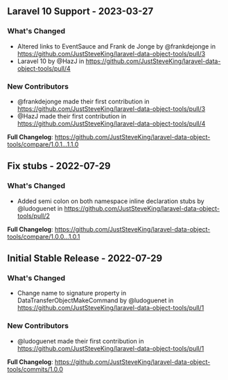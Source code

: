 ## Laravel 10 Support - 2023-03-27

### What's Changed

- Altered links to EventSauce and Frank de Jonge by @frankdejonge in https://github.com/JustSteveKing/laravel-data-object-tools/pull/3
- Laravel 10 by @HazJ in https://github.com/JustSteveKing/laravel-data-object-tools/pull/4

### New Contributors

- @frankdejonge made their first contribution in https://github.com/JustSteveKing/laravel-data-object-tools/pull/3
- @HazJ made their first contribution in https://github.com/JustSteveKing/laravel-data-object-tools/pull/4

**Full Changelog**: https://github.com/JustSteveKing/laravel-data-object-tools/compare/1.0.1...1.1.0

## Fix stubs - 2022-07-29

### What's Changed

- Added semi colon on both namespace inline declaration stubs by @ludoguenet in https://github.com/JustSteveKing/laravel-data-object-tools/pull/2

**Full Changelog**: https://github.com/JustSteveKing/laravel-data-object-tools/compare/1.0.0...1.0.1

## Initial Stable Release - 2022-07-29

### What's Changed

- Change name to signature property in DataTransferObjectMakeCommand by @ludoguenet in https://github.com/JustSteveKing/laravel-data-object-tools/pull/1

### New Contributors

- @ludoguenet made their first contribution in https://github.com/JustSteveKing/laravel-data-object-tools/pull/1

**Full Changelog**: https://github.com/JustSteveKing/laravel-data-object-tools/commits/1.0.0
